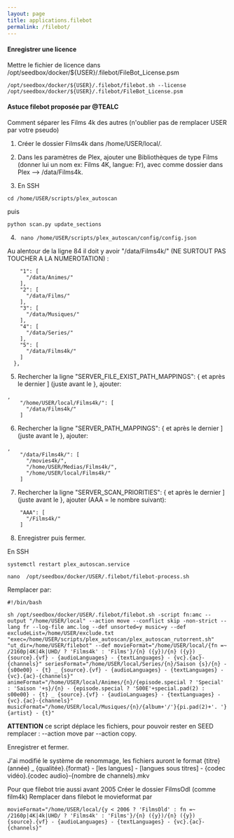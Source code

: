 ```yaml
---
layout: page
title: applications.filebot
permalink: /filebot/
---
```


#### Enregistrer une licence

Mettre le fichier de licence dans /opt/seedbox/docker/${USER}/.filebot/FileBot_License.psm

```
/opt/seedbox/docker/${USER}/.filebot/filebot.sh --license /opt/seedbox/docker/${USER}/.filebot/FileBot_License.psm
```

#### Astuce filebot proposée par @TEALC

Comment séparer les Films 4k des autres (n'oublier pas de remplacer USER par votre pseudo)

1. Créer le dossier Films4k dans /home/USER/local/.

2. Dans les paramètres de Plex, ajouter une Bibliothèques de type Films (donner lui un nom ex: Films 4K, langue: Fr), avec comme dossier dans Plex --> /data/Films4k.

3. En SSH

```cd /home/USER/scripts/plex_autoscan``` 

puis 

```python scan.py update_sections```

4. ``` nano /home/USER/scripts/plex_autoscan/config/config.json```

Au alentour de la ligne 84 il doit y avoir "/data/Films4k/" (NE SURTOUT PAS TOUCHER A LA NUMEROTATION) :

```"PLEX_SECTION_PATH_MAPPINGS": {
    "1": [
      "/data/Animes/"
    ], 
    "2": [
      "/data/Films/"
    ], 
    "3": [
      "/data/Musiques/"
    ], 
    "4": [
      "/data/Series/"
    ], 
    "5": [
      "/data/Films4k/"
    ]
  },

```
5. Rechercher la ligne "SERVER_FILE_EXIST_PATH_MAPPINGS": { et après le dernier ] (juste avant le }, ajouter:

```
, 
    "/home/USER/local/Films4k/": [
      "/data/Films4k/"
    ]
```

6. Rechercher la ligne "SERVER_PATH_MAPPINGS": { et après le dernier ] (juste avant le }, ajouter:

```
,
    "/data/Films4k/": [
      "/movies4k/", 
      "/home/USER/Medias/Films4k/", 
      "/home/USER/local/Films4k/"
    ]
```

7. Rechercher la ligne "SERVER_SCAN_PRIORITIES": { et après le dernier ] (juste avant le }, ajouter (AAA = le nombre suivant):

```,
    "AAA": [
      "/Films4k/"
    ]
```

8. Enregistrer puis fermer.

En SSH

```systemctl restart plex_autoscan.service```

```nano  /opt/seedbox/docker/USER/.filebot/filebot-process.sh```

Remplacer par:

```
#!/bin/bash

sh /opt/seedbox/docker/USER/.filebot/filebot.sh -script fn:amc --output "/home/USER/local" --action move --conflict skip -non-strict --lang fr --log-file amc.log --def unsorted=y music=y --def excludeList=/home/USER/exclude.txt "exec=/home/USER/scripts/plex_autoscan/plex_autoscan_rutorrent.sh" "ut_dir=/home/USER/filebot" --def movieFormat="/home/USER/local/{fn =~ /2160p|4K|4k|UHD/ ? 'Films4k' : 'Films'}/{n} ({y})/{n} ({y}) _ {source}.{vf} - {audioLanguages} - {textLanguages} - {vc}.{ac}-{channels}" seriesFormat="/home/USER/local/Series/{n}/Saison {s}/{n} - {s00e00} - {t} _ {source}.{vf} - {audioLanguages} - {textLanguages} - {vc}.{ac}-{channels}" animeFormat="/home/USER/local/Animes/{n}/{episode.special ? 'Special' : 'Saison '+s}/{n} - {episode.special ? 'S00E'+special.pad(2) : s00e00} - {t} _ {source}.{vf} - {audioLanguages} - {textLanguages} - {vc}.{ac}-{channels}" musicFormat="/home/USER/local/Musiques/{n}/{album+'/'}{pi.pad(2)+'. '}{artist} - {t}"
```

**ATTENTION** ce script déplace les fichiers, pour pouvoir rester en SEED remplacer : --action move par --action copy.

 Enregistrer et fermer.

J'ai modifié le système de renommage, les fichiers auront le format {titre} (année) _ {qualitée}.{format} - [les langues] - [langues sous titres] - {codec vidéo}.{codec audio}-{nombre de channels}.mkv

Pour que filebot trie aussi avant 2005
Créer le dossier FilmsOdl (comme film4k)
Remplacer dans filebot le movieformat par 

```movieFormat="/home/USER/local/{y < 2006 ? 'FilmsOld' : fn =~ /2160p|4K|4k|UHD/ ? 'Films4k' : 'Films'}/{n} ({y})/{n} ({y}) _ {source}.{vf} - {audioLanguages} - {textLanguages} - {vc}.{ac}-{channels}" ```